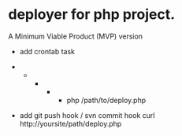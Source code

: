 # deployer for php project.

A Minimum Viable Product (MVP) version

- add crontab task
* * * * * php /path/to/deploy.php

- add git push hook / svn commit hook
curl http://yoursite/path/deploy.php
